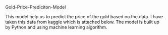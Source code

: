Gold-Price-Prediciton-Model

This model help us to predict the price of the gold based on the data.
I have taken this data from kaggle which is attached below.
The model is built up by Python and using machine learning algorithm.
